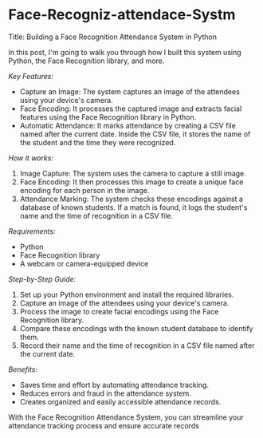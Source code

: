 # Face-Recogniz-attendace-Systm

Title: Building a Face Recognition Attendance System in Python

 In this post, I'm going to walk you through how I built this system using Python, the Face Recognition library, and more.

*Key Features:*
- Capture an Image: The system captures an image of the attendees using your device's camera.
- Face Encoding: It processes the captured image and extracts facial features using the Face Recognition library in Python.
- Automatic Attendance: It marks attendance by creating a CSV file named after the current date. Inside the CSV file, it stores the name of the student and the time they were recognized.

*How it works:*
1. Image Capture: The system uses the camera to capture a still image.
2. Face Encoding: It then processes this image to create a unique face encoding for each person in the image.
3. Attendance Marking: The system checks these encodings against a database of known students. If a match is found, it logs the student's name and the time of recognition in a CSV file.

*Requirements:*
- Python
- Face Recognition library
- A webcam or camera-equipped device

*Step-by-Step Guide:*
1. Set up your Python environment and install the required libraries.
2. Capture an image of the attendees using your device's camera.
3. Process the image to create facial encodings using the Face Recognition library.
4. Compare these encodings with the known student database to identify them.
5. Record their name and the time of recognition in a CSV file named after the current date.

*Benefits:*
- Saves time and effort by automating attendance tracking.
- Reduces errors and fraud in the attendance system.
- Creates organized and easily accessible attendance records.

With the Face Recognition Attendance System, you can streamline your attendance tracking process and ensure accurate records

